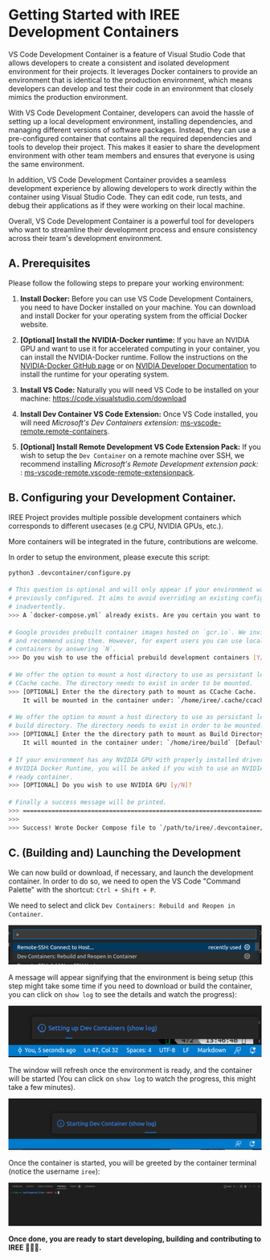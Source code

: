 # Getting Started with IREE Development Containers

VS Code Development Container is a feature of Visual Studio Code that allows
developers to create a consistent and isolated development environment for their
projects. It leverages Docker containers to provide an environment that is
identical to the production environment, which means developers can develop and
test their code in an environment that closely mimics the production
environment.

With VS Code Development Container, developers can avoid the hassle of setting
up a local development environment, installing dependencies, and managing
different versions of software packages. Instead, they can use a pre-configured
container that contains all the required dependencies and tools to develop their
project. This makes it easier to share the development environment with other
team members and ensures that everyone is using the same environment.

In addition, VS Code Development Container provides a seamless development
experience by allowing developers to work directly within the container using
Visual Studio Code. They can edit code, run tests, and debug their applications
as if they were working on their local machine.

Overall, VS Code Development Container is a powerful tool for developers who
want to streamline their development process and ensure consistency across their
team's development environment.

## A. Prerequisites

Please follow the following steps to prepare your working environment:

1. **Install Docker:** Before you can use VS Code Development Containers, you
   need to have Docker installed on your machine. You can download and install
   Docker for your operating system from the official Docker website.

2. **[Optional] Install the NVIDIA-Docker runtime:** If you have an NVIDIA GPU
   and want to use it for accelerated computing in your container, you can
   install the NVIDIA-Docker runtime. Follow the instructions on the
   [NVIDIA-Docker GitHub page](https://github.com/NVIDIA/nvidia-docker) or on
   [NVIDIA Developer Documentation](https://developer.nvidia.com/nvidia-container-runtime)
   to install the runtime for your operating system.

3. **Install VS Code:** Naturally you will need VS Code to be installed on your
   machine: https://code.visualstudio.com/download

4. **Install Dev Container VS Code Extension:** Once VS Code installed, you will
   need *Microsoft's Dev Containers extension:*
   [ms-vscode-remote.remote-containers](https://marketplace.visualstudio.com/items?itemName=ms-vscode-remote.remote-containers).

5. **[Optional] Install Remote Development VS Code Extension Pack:** If you wish
   to setup the `Dev Container` on a remote machine over SSH, we recommend
   installing *Microsoft's Remote Development extension pack:* :
   [ms-vscode-remote.vscode-remote-extensionpack](https://marketplace.visualstudio.com/items?itemName=ms-vscode-remote.vscode-remote-extensionpack).


## B. Configuring your Development Container.

IREE Project provides multiple possible development containers which corresponds
to different usecases (e.g CPU, NVIDIA GPUs, etc.).

More containers will be integrated in the future, contributions are welcome.

In order to setup the environment, please execute this script:

```sh
python3 .devcontainer/configure.py

# This question is optional and will only appear if your environment was
# previously configured. It aims to avoid overriding an existing configuration
# inadvertently.
>>> A `docker-compose.yml` already exists. Are you certain you want to overwrite it [y/N]?

# Google provides prebuilt container images hosted on `gcr.io`. We invite you
# and recommend using them. However, for expert users you can use locally built
# containers by answering `N`.
>>> Do you wish to use the official prebuild development containers [Y/n]?

# We offer the option to mount a host directory to use as persistant local
# CCache cache. The directory needs to exist in order to be mounted.
>>> [OPTIONAL] Enter the the directory path to mount as CCache Cache.
    It will be mounted in the container under: `/home/iree/.cache/ccache`. [Default: None]:

# We offer the option to mount a host directory to use as persistant local
# build directory. The directory needs to exist in order to be mounted.
>>> [OPTIONAL] Enter the the directory path to mount as Build Directory.
    It will mounted in the container under: `/home/iree/build` [Default: None]:

# If your environment has any NVIDIA GPU with properly installed drivers and
# NVIDIA Docker Runtime, you will be asked if you wish to use an NVIDIA GPU
# ready container.
>>> [OPTIONAL] Do you wish to use NVIDIA GPU [y/N]?

# Finally a success message will be printed.
>>> ================================================================================
>>>
>>> Success! Wrote Docker Compose file to `/path/to/iree/.devcontainer/docker-compose.yml`.
```

## C. (Building and) Launching the Development

We can now build or download, if necessary, and launch the development
container. In order to do so, we need to open the VS Code "Command Palette" with
the shortcut: `Ctrl + Shift + P`.

We need to select and click `Dev Containers: Rebuild and Reopen in Container`.

![command palette](docs_data/command_palette.png)

A message will appear signifying that the environment is being setup (this step
might take some time if you need to download or build the container, you can
click on `show log` to see the details and watch the progress):

![dev container setup](docs_data/dev_container_setup.png)

The window will refresh once the environment is ready, and the container will be
started (You can click on `show log` to watch the progress, this might take a
few minutes).

![dev container start](docs_data/dev_container_start.png)

Once the container is started, you will be greeted by the container terminal
(notice the username `iree`):

![dev container terminal](docs_data/dev_container_terminal.png)

**Once done, you are ready to start developing, building and contributing to
IREE 🎉🎉🎉.**
